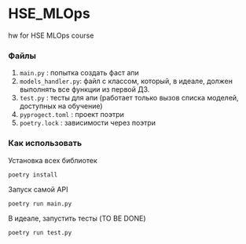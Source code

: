 # HSE_MLOps
hw for HSE MLOps course

### Файлы
1. `main.py` : попытка создать фаст апи
2. `models_handler.py`: файл с классом, который, в идеале, должен выполнять все функции из первой ДЗ.
3. `test.py` : тесты для апи (работает только вызов списка моделей, доступных на обучение)
4. `pyprogect.toml` : проект поэтри
5. `poetry.lock` : зависимости через поэтри

### Как использовать
Установка всех библиотек
```
poetry install
```
Запуск самой API
```
poetry run main.py
```
В идеале, запустить тесты (TO BE DONE)
```
poetry run test.py
```
